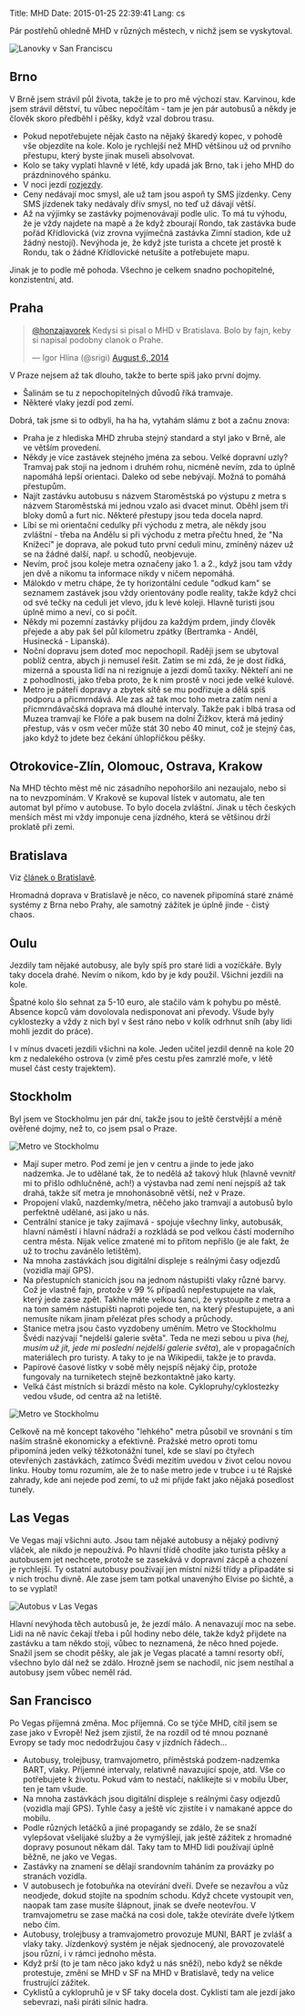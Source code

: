 Title: MHD
Date: 2015-01-25 22:39:41
Lang: cs

Pár postřehů ohledně MHD v různých městech, v nichž jsem se vyskytoval.

![Lanovky v San Franciscu]({static}/images/cablecars.jpg)

## Brno

V Brně jsem strávil půl života, takže je to pro mě výchozí stav. Karvinou, kde jsem strávil dětství, tu vůbec nepočítám - tam je jen pár autobusů a někdy je člověk skoro předběhl i pěšky, když vzal dobrou trasu.

- Pokud nepotřebujete nějak často na nějaký škaredý kopec, v pohodě vše objezdíte na kole. Kolo je rychlejší než MHD většinou už od prvního přestupu, který byste jinak museli absolvovat.
- Kolo se taky vyplatí hlavně v létě, kdy upadá jak Brno, tak i jeho MHD do prázdninového spánku.
- V noci jezdí [rozjezdy](https://imgur.com/a/i87YM).
- Ceny nedávají moc smysl, ale už tam jsou aspoň ty SMS jízdenky. Ceny SMS jízdenek taky nedávaly dřív smysl, no teď už dávají větší.
- Až na výjimky se zastávky pojmenovávají podle ulic. To má tu výhodu, že je vždy najdete na mapě a že když zbourají Rondo, tak zastávka bude pořád Křídlovická (viz zrovna vyjímečná zastávka Zimní stadion, kde už žádný nestojí). Nevýhoda je, že když jste turista a chcete jet prostě k Rondu, tak o žádné Křídlovické netušíte a potřebujete mapu.

Jinak je to podle mě pohoda. Všechno je celkem snadno pochopitelné, konzistentní, atd.

## Praha

<blockquote class="twitter-tweet" lang="en"><p><a href="https://twitter.com/honzajavorek">@honzajavorek</a> Kedysi si pisal o MHD v Bratislava. Bolo by fajn, keby si napisal podobny clanok o Prahe.</p>&mdash; Igor Hlina (@srigi) <a href="https://twitter.com/srigi/status/496980992041549825">August 6, 2014</a></blockquote>

V Praze nejsem až tak dlouho, takže to berte spíš jako první dojmy.

- Šalinám se tu z nepochopitelných důvodů říká tramvaje.
- Některé vlaky jezdí pod zemí.

Dobrá, tak jsme si to odbyli, ha ha ha, vytahám slámu z bot a začnu znova:

- Praha je z hlediska MHD zhruba stejný standard a styl jako v Brně, ale ve větším provedení.
- Někdy je více zastávek stejného jména za sebou. Velké dopravní uzly? Tramvaj pak stojí na jednom i druhém rohu, nicméně nevím, zda to úplně napomáhá lepší orientaci. Daleko od sebe nebývají. Možná to pomáhá přestupům.
- Najít zastávku autobusu s názvem Staroměstská po výstupu z metra s názvem Staroměstská mi jednou vzalo asi dvacet minut. Oběhl jsem tři bloky domů a furt nic. Některé přestupy jsou teda docela naprd.
- Líbí se mi orientační cedulky při východu z metra, ale někdy jsou zvláštní - třeba na Andělu si při východu z metra přečtu hned, že "Na Knížecí" je doprava, ale pokud tuto první ceduli minu, zmíněný název už se na žádné další, např. u schodů, neobjevuje.
- Nevím, proč jsou koleje metra označeny jako 1. a 2., když jsou tam vždy jen dvě a nikomu ta informace nikdy v ničem nepomáhá.
- Málokdo v metru chápe, že ty horizontální cedule "odkud kam" se seznamem zastávek jsou vždy orientovány podle reality, takže když chci od své tečky na ceduli jet vlevo, jdu k levé koleji. Hlavně turisti jsou úplně mimo a neví, co si počít.
- Někdy mi pozemní zastávky přijdou za každým prdem, jindy člověk přejede a aby pak šel půl kilometru zpátky (Bertramka - Anděl, Husinecká - Lipanská).
- Noční dopravu jsem doteď moc nepochopil. Raději jsem se ubytoval poblíž centra, abych ji nemusel řešit. Zatím se mi zdá, že je dost řídká, mizerná a spousta lidí na ni rezignuje a jezdí domů taxíky. Někteří ani ne z pohodlnosti, jako třeba proto, že k nim prostě v noci jede velké kulové.
- Metro je páteří dopravy a zbytek sítě se mu podřizuje a dělá spíš podporu a přicmrndává. Ale zas až tak moc toho metra zatím není a přicmrndávačská doprava má dlouhé intervaly. Takže pak i blbá trasa od Muzea tramvají ke Flóře a pak busem na dolní Žižkov, která má jediný přestup, vás v osm večer může stát 30 nebo 40 minut, což je stejný čas, jako když to jdete bez čekání úhlopříčkou pěšky.

## Otrokovice-Zlín, Olomouc, Ostrava, Krakow

Na MHD těchto měst mě nic zásadního nepohoršilo ani nezaujalo, nebo si na to nevzpomínám. V Krakově se kupoval lístek v automatu, ale ten automat byl přímo v autobuse. To bylo docela zvláštní. Jinak u těch českých menších měst mi vždy imponuje cena jízdného, která se většinou drží proklatě při zemi.

## Bratislava

Viz [článek o Bratislavě]({filename}/2014-01-14_bratislava-digitalni-nomadstvi-naruby.md).

Hromadná doprava v Bratislavě je něco, co navenek připomíná staré známé systémy z Brna nebo Prahy, ale samotný zážitek je úplně jinde - čistý chaos.

## Oulu

Jezdily tam nějaké autobusy, ale byly spíš pro staré lidi a vozíčkáře. Byly taky docela drahé. Nevím o nikom, kdo by je kdy použil. Všichni jezdili na kole.

Špatné kolo šlo sehnat za 5-10 euro, ale stačilo vám k pohybu po městě. Absence kopců vám dovolovala nedisponovat ani převody. Všude byly cyklostezky a vždy z nich byl v šest ráno nebo v kolik odrhnut sníh (aby lidi mohli jezdit do práce).

I v mínus dvaceti jezdili všichni na kole. Jeden učitel jezdil denně na kole 20 km z nedalekého ostrova (v zimě přes cestu přes zamrzlé moře, v létě musel část cesty trajektem).

## Stockholm

Byl jsem ve Stockholmu jen pár dní, takže jsou to ještě čerstvější a méně ověřené dojmy, než to, co jsem psal o Praze.

![Metro ve Stockholmu]({static}/images/stockholm-metro.jpg)

- Mají super metro. Pod zemí je jen v centru a jinde to jede jako nadzemka. Je to udělané tak, že to nedělá až takový hluk (hlavně vevnitř mi to přišlo odhlučněné, ach!) a výstavba nad zemí není nejspíš až tak drahá, takže síť metra je mnohonásobně větší, než v Praze.
- Propojení vlaků, nazdemky/metra, něčeho jako tramvají a autobusů bylo perfektně udělané, asi jako u nás.
- Centrální stanice je taky zajímavá - spojuje všechny linky, autobusák, hlavní náměstí i hlavní nádraží a rozkládá se pod velkou částí moderního centra města. Nijak velice zmatené mi to přitom nepřišlo (je ale fakt, že už to trochu zavánělo letištěm).
- Na mnoha zastávkách jsou digitální displeje s reálnými časy odjezdů (vozidla mají GPS).
- Na přestupních stanicích jsou na jednom nástupišti vlaky různé barvy. Což je vlastně fajn, protože v 99 % případů nepřestupujete na vlak, který jede zase zpět. Takhle máte velkou šanci, že vystoupíte z metra a na tom samém nástupišti naproti pojede ten, na který přestupujete, a ani nemusíte nikam jinam přelézat přes schody a průchody.
- Stanice metra jsou často vyzdobeny uměním. Metro ve Stockholmu Švédi nazývají "nejdelší galerie světa". Teda ne mezi sebou u piva (*hej, musím už jít, jede mi poslední nejdelší galerie světa*), ale v propagačních materiálech pro turisty. A taky to je na Wikipedii, takže je to pravda.
- Papírové časové lístky v sobě měly nejspíš nějaký čip, protože fungovaly na turniketech stejně bezkontaktně jako karty.
- Velká část místních si brázdí město na kole. Cyklopruhy/cyklostezky vedou všude, od centra až na letiště.

![Metro ve Stockholmu]({static}/images/stockholm-metro2.jpg)

Celkově na mě koncept takového "lehkého" metra působil ve srovnání s tím naším strašně ekonomicky a efektivně. Pražské metro oproti tomu připomíná jeden velký těžkotonážní tunel, kde se slaví po čtyřech otevřených zastávkách, zatímco Švédi mezitím uvedou v život celou novou linku. Houby tomu rozumím, ale že to naše metro jede v trubce i u té Rajské zahrady, kde ani nejede pod zemí, to už mi přijde fakt jako nějaká posedlost tunely.

## Las Vegas

Ve Vegas mají všichni auto. Jsou tam nějaké autobusy a nějaký podivný vláček, ale nikdo je nepoužívá. Po hlavní třídě chodíte jako turista pěšky a autobusem jet nechcete, protože se zasekává v dopravní zácpě a chození je rychlejší. Ty ostatní autobusy používají jen místní nižší třídy a připadáte si v nich trochu divně. Ale zase jsem tam potkal unavenýho Elvise po šichtě, a to se vyplatí!

![Autobus v Las Vegas]({static}/images/las-vegas-bus.jpg)

Hlavní nevýhoda těch autobusů je, že jezdí málo. A nenavazují moc na sebe. Lidi na ně navíc čekají třeba i půl hodiny nebo déle, takže když přijdete na zastávku a tam někdo stojí, vůbec to neznamená, že něco hned pojede. Snažil jsem se chodit pěšky, ale jak je Vegas placaté a tamní resorty obří, všechno bylo dál než se zdálo. Hrozně jsem se nachodil, nic jsem nestíhal a autobusy jsem vůbec neměl rád.

## San Francisco

Po Vegas příjemná změna. Moc příjemná. Co se týče MHD, cítil jsem se zase jako v Evropě! Než jsem zjistil, že na rozdíl od té mnou poznané Evropy se tady moc nedodržujou časy v jízdních řádech...

- Autobusy, trolejbusy, tramvajometro, příměstská podzem-nadzemka BART, vlaky. Příjemné intervaly, relativně navazující spoje, atd. Vše co potřebujete k životu. Pokud vám to nestačí, naklikejte si v mobilu Uber, ten je tam všude.
- Na mnoha zastávkách jsou digitální displeje s reálnými časy odjezdů (vozidla mají GPS). Tyhle časy a ještě víc zjistíte i v namakané appce do mobilu.
- Podle různých letáčků a jiné propagandy se zdálo, že se snaží vylepšovat všelijaké služby a že vymýšlejí, jak ještě zážitek z hromadné dopravy posunout někam dál. Taky tam to MHD lidi používají úplně běžně, ne jako ve Vegas.
- Zastávky na znamení se dělají srandovním taháním za provázky po stranách vozidla.
- V autobusech je fotobuňka na otevírání dveří. Dveře se nezavřou a vůz neodjede, dokud stojíte na spodním schodu. Když chcete vystoupit ven, naopak tam zase musíte šlápnout, jinak se dveře neotevřou. V tramvajometru se zase mačká na cosi dole, takže otevíráte dveře lýtkem nebo čím.
- Autobusy, trolejbusy a tramvajometro provozuje MUNI, BART je zvlášť a vlaky taky. Jízdenkový systém je nějak sjednocený, ale provozovatelé jsou různí, i v rámci jednoho města.
- Když prší (to je tam něco jako když u nás sněží), nebo když se někde protestuje, změní se MHD v SF na MHD v Bratislavě, tedy na velice frustrující zážitek.
- Cyklistů a cyklopruhů je v SF taky docela dost. Cyklisti tam ale jezdí jako sebevrazi, naši piráti silnic hadra.
